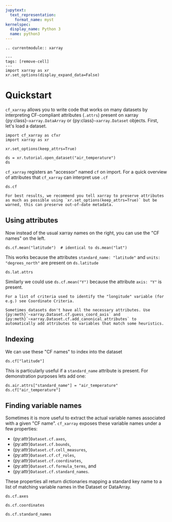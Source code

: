 ```yaml
---
jupytext:
  text_representation:
    format_name: myst
kernelspec:
  display_name: Python 3
  name: python3
---
```


```{eval-rst}
.. currentmodule:: xarray
```

```{code-cell}
---
tags: [remove-cell]
---
import xarray as xr
xr.set_options(display_expand_data=False)
```

# Quickstart

`cf_xarray` allows you to write code that works on many datasets by interpreting CF-compliant attributes (`.attrs`) present on xarray {py:class}`~xarray.DataArray` or {py:class}`~xarray.Dataset` objects. First, let's load a dataset.

```{code-cell}
import cf_xarray as cfxr
import xarray as xr

xr.set_options(keep_attrs=True)

ds = xr.tutorial.open_dataset("air_temperature")
ds
```

`cf_xarray` registers an "accessor" named `cf` on import. For a quick overview of attributes that `cf_xarray` can interpret use `.cf`

```{code-cell}
ds.cf
```

```{warning}
For best results, we recommend you tell xarray to preserve attributes as much as possible using `xr.set_options(keep_attrs=True)` but be warned, this can preserve out-of-date metadata.
```

## Using attributes

Now instead of the usual xarray names on the right, you can use the "CF names" on the left.

```{code-cell}
ds.cf.mean("latitude")  # identical to ds.mean("lat")
```

This works because the attributes `standard_name: "latitude"` and `units: "degrees_north"` are present on `ds.latitude`

```{code-cell}
ds.lat.attrs
```

Similarly we could use `ds.cf.mean("Y")` because the attribute `axis: "Y"` is present.

```{tip}
For a list of criteria used to identify the "longitude" variable (for e.g.) see Coordinate Criteria.
```

```{tip}
Sometimes datasets don't have all the necessary attributes. Use {py:meth}`~xarray.Dataset.cf.guess_coord_axis` and {py:meth}`~xarray.Dataset.cf.add_canonical_attributes` to automatically add attributes to variables that match some heuristics.
```

## Indexing

We can use these "CF names" to index into the dataset

```{code-cell}
ds.cf["latitude"]
```

This is particularly useful if a `standard_name` attribute is present. For demonstration purposes lets add one:

```{code-cell}
ds.air.attrs["standard_name"] = "air_temperature"
ds.cf["air_temperature"]
```

## Finding variable names

Sometimes it is more useful to extract the actual variable names associated with a given "CF name". `cf_xarray` exposes these variable names under a few properties:

- {py:attr}`Dataset.cf.axes`,
- {py:attr}`Dataset.cf.bounds`,
- {py:attr}`Dataset.cf.cell_measures`,
- {py:attr}`Dataset.cf.cf_roles`,
- {py:attr}`Dataset.cf.coordinates`,
- {py:attr}`Dataset.cf.formula_terms`, and
- {py:attr}`Dataset.cf.standard_names`.

These properties all return dictionaries mapping a standard key name to a list of matching variable names in the Dataset or DataArray.

```{code-cell}
ds.cf.axes
```

```{code-cell}
ds.cf.coordinates
```

```{code-cell}
ds.cf.standard_names
```

